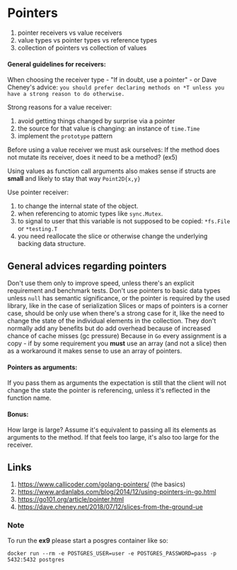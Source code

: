 # Pointers

1. pointer receivers vs value receivers
1. value types vs pointer types vs reference types
1. collection of pointers vs collection of values

#### General guidelines for receivers:

When choosing the receiver type - "If in doubt, use a pointer" - or Dave Cheney's advice: `you should prefer declaring methods on *T unless you have a strong reason to do otherwise.`

Strong reasons for a value receiver:
 1. avoid getting things changed by surprise via a pointer
 1. the source for that value is changing: an instance of `time.Time`
 1. implement the `prototype` pattern

Before using a value receiver we must ask ourselves: If the method does not mutate its receiver, does it need to be a method? (ex5)

Using values as function call arguments also makes sense if structs are **small** and likely to stay that way `Point2D{x,y}`

Use pointer receiver:
1. to change the internal state of the object.
1. when referencing to atomic types like `sync.Mutex`.
1. to signal to user that this variable is not supposed to be copied: `*fs.File` or `*testing.T`
1. you need reallocate the slice or otherwise change the underlying backing data structure.

## General advices regarding pointers
Don't use them only to improve speed, unless there's an explicit requirement and benchmark tests.
Don't use pointers to basic data types unless `null` has semantic significance, or the pointer is required by the used library, like in the case of serialization
Slices or maps of pointers is a corner case, should be only use when there's a strong case for it, like the need to change the state of the individual elements in the collection. They don't normally add any benefits but do add overhead because of increased chance of cache misses (gc pressure)
Because in `Go` every assignment is a copy - if by some requirement you **must** use an array (and not a slice) then as a workaround it makes sense to use an array of pointers.

#### Pointers as arguments:
If you pass them as arguments the expectation is still that the client will not change the state the pointer is referencing, unless it's reflected in the function name.
#### Bonus:
How large is large? Assume it's equivalent to passing all its elements as arguments to the method. If that feels too large, it's also too large for the receiver.

## Links
1. https://www.callicoder.com/golang-pointers/ (the basics)
1. https://www.ardanlabs.com/blog/2014/12/using-pointers-in-go.html
1. https://go101.org/article/pointer.html
1. https://dave.cheney.net/2018/07/12/slices-from-the-ground-ue

### Note
To run the **ex9** please start a posgres container like so:

`docker run --rm -e POSTGRES_USER=user -e POSTGRES_PASSWORD=pass -p 5432:5432 postgres`